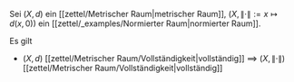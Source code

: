 Sei $(X, d)$ ein [[zettel/Metrischer Raum|metrischer Raum]], $(X, \| \cdot \| := x \mapsto d(x, 0))$ ein [[zettel/_examples/Normierter Raum|normierter Raum]].

Es gilt
- $(X, d)$ [[zettel/Metrischer Raum/Vollständigkeit|vollständig]] $\implies$ $(X, \| \cdot \|)$ [[zettel/Metrischer Raum/Vollständigkeit|vollständig]]